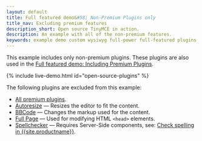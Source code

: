 ```yaml
---
layout: default
title: Full featured demo&#58; Non-Premium Plugins only
title_nav: Excluding premium features
description_short: Open source TinyMCE in action.
description: An example with all of the non-premium features.
keywords: example demo custom wysiwyg full-power full-featured plugins non-premium
---
```


This example includes only non-premium plugins. These plugins are also used in the [Full featured demo: Including Premium Plugins]({{site.baseurl}}/demos/full-featured/premium-full-featured/).

{% include live-demo.html id="open-source-plugins" %}

The following plugins are excluded from this example:

* [All premium plugins]({{site.plugindirectory}}).
* [Autoresize]({{site.baseurl}}/plugins-ref/opensource/autoresize/) — Resizes the editor to fit the content.
* [BBCode]({{site.baseurl}}/plugins-ref/opensource/bbcode/) — Changes the markup used for the content.
* [Full Page]({{site.baseurl}}/plugins-ref/opensource/fullpage/) — Used for modifying HTML `<head>` elements.
* [Spellchecker]({{site.baseurl}}/plugins-ref/opensource/spellchecker/) — Requires Server-Side components, see: [Check spelling in {{site.productname}}]({{site.baseurl}}/how-to-guides/learn-the-basics/spell-checking/).
